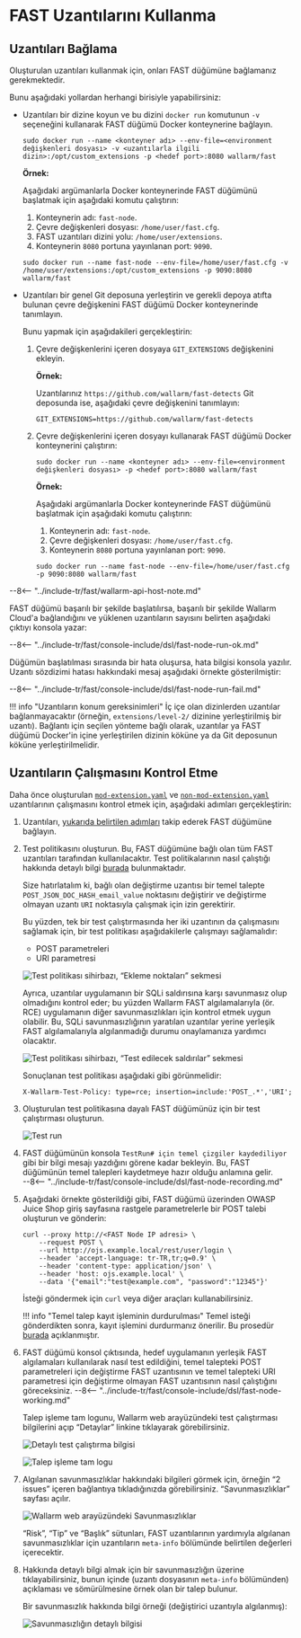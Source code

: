 [link-points]:                  points/intro.md
[link-stop-recording]:          ../qsg/test-run.md#2-execute-the-https-baseline-request-you-created-earlier 

[doc-mod-extension]:            extensions-examples/mod-extension.md
[doc-non-mod-extension]:        extensions-examples/non-mod-extension.md
[doc-testpolicy]:               logic.md#how-test-policy-influences-the-request-processing

[img-test-policy-insertion-points]:      ../../images/fast/dsl/common/using-extensions/tp_insertion_points.png
[img-test-policy-attacks]:              ../../images/fast/dsl/common/using-extensions/tp_attacks_test.png
[img-test-run]:                 ../../images/fast/dsl/common/using-extensions/create_testrun.png
[img-testrun-details]:          ../../images/fast/dsl/common/using-extensions/testrun_details.png
[img-log]:                      ../../images/fast/dsl/common/using-extensions/log.png
[img-vulns]:                    ../../images/fast/dsl/common/using-extensions/vulnerabilities.png
[img-vuln-details-mod]:             ../../images/fast/dsl/common/using-extensions/vuln_details-mod.png

[anchor-connect-extension]:     #connecting-extensions

# FAST Uzantılarını Kullanma

## Uzantıları Bağlama

Oluşturulan uzantıları kullanmak için, onları FAST düğümüne bağlamanız gerekmektedir.

Bunu aşağıdaki yollardan herhangi birisiyle yapabilirsiniz:
* Uzantıları bir dizine koyun ve bu dizini `docker run` komutunun `-v` seçeneğini kullanarak FAST düğümü Docker konteynerine bağlayın.
    
    ```
    sudo docker run --name <konteyner adı> --env-file=<environment değişkenleri dosyası> -v <uzantılarla ilgili dizin>:/opt/custom_extensions -p <hedef port>:8080 wallarm/fast
    ```
    
    **Örnek:**
    
    Aşağıdaki argümanlarla Docker konteynerinde FAST düğümünü başlatmak için aşağıdaki komutu çalıştırın:

    1.  Konteynerin adı: `fast-node`.
    2.  Çevre değişkenleri dosyası: `/home/user/fast.cfg`.
    3.  FAST uzantıları dizini yolu: `/home/user/extensions`.
    4.  Konteynerin `8080` portuna yayınlanan port: `9090`.

    ```
    sudo docker run --name fast-node --env-file=/home/user/fast.cfg -v /home/user/extensions:/opt/custom_extensions -p 9090:8080 wallarm/fast
    ```

* Uzantıları bir genel Git deposuna yerleştirin ve gerekli depoya atıfta bulunan çevre değişkenini FAST düğümü Docker konteynerinde tanımlayın.
    
    Bunu yapmak için aşağıdakileri gerçekleştirin:
    
    1.  Çevre değişkenlerini içeren dosyaya `GIT_EXTENSIONS` değişkenini ekleyin.

        **Örnek:**
        
        Uzantılarınız `https://github.com/wallarm/fast-detects` Git deposunda ise, aşağıdaki çevre değişkenini tanımlayın:
        
        ```
        GIT_EXTENSIONS=https://github.com/wallarm/fast-detects
        ```  
    
    2.  Çevre değişkenlerini içeren dosyayı kullanarak FAST düğümü Docker konteynerini çalıştırın:
        
        ```
        sudo docker run --name <konteyner adı> --env-file=<environment değişkenleri dosyası> -p <hedef port>:8080 wallarm/fast
        ```
        
        **Örnek:**
        
        Aşağıdaki argümanlarla Docker konteynerinde FAST düğümünü başlatmak için aşağıdaki komutu çalıştırın:

        1.  Konteynerin adı: `fast-node`.
        2.  Çevre değişkenleri dosyası: `/home/user/fast.cfg`.
        3.  Konteynerin `8080` portuna yayınlanan port: `9090`.
        
        ```
        sudo docker run --name fast-node --env-file=/home/user/fast.cfg -p 9090:8080 wallarm/fast
        ```

--8<-- "../include-tr/fast/wallarm-api-host-note.md"

 FAST düğümü başarılı bir şekilde başlatılırsa, başarılı bir şekilde Wallarm Cloud'a bağlandığını ve yüklenen uzantıların sayısını belirten aşağıdaki çıktıyı konsola yazar:

--8<-- "../include-tr/fast/console-include/dsl/fast-node-run-ok.md"

Düğümün başlatılması sırasında bir hata oluşursa, hata bilgisi konsola yazılır. Uzantı sözdizimi hatası hakkındaki mesaj aşağıdaki örnekte gösterilmiştir:

--8<-- "../include-tr/fast/console-include/dsl/fast-node-run-fail.md"

!!! info "Uzantıların konum gereksinimleri"
    İç içe olan dizinlerden uzantılar bağlanmayacaktır (örneğin, `extensions/level-2/` dizinine yerleştirilmiş bir uzantı). Bağlantı için seçilen yönteme bağlı olarak, uzantılar ya FAST düğümü Docker'in içine yerleştirilen dizinin köküne ya da Git deposunun köküne yerleştirilmelidir.

## Uzantıların Çalışmasını Kontrol Etme

Daha önce oluşturulan [`mod-extension.yaml`][doc-mod-extension] ve [`non-mod-extension.yaml`][doc-non-mod-extension] uzantılarının çalışmasını kontrol etmek için, aşağıdaki adımları gerçekleştirin:

1.  Uzantıları, [yukarıda belirtilen adımları][anchor-connect-extension] takip ederek FAST düğümüne bağlayın.

2.  Test politikasını oluşturun. Bu, FAST düğümüne bağlı olan tüm FAST uzantıları tarafından kullanılacaktır. Test politikalarının nasıl çalıştığı hakkında detaylı bilgi [burada][doc-testpolicy] bulunmaktadır.

    Size hatırlatalım ki, bağlı olan değiştirme uzantısı bir temel talepte `POST_JSON_DOC_HASH_email_value` noktasını değiştirir ve değiştirme olmayan uzantı `URI` noktasıyla çalışmak için izin gerektirir.
    
    Bu yüzden, tek bir test çalıştırmasında her iki uzantının da çalışmasını sağlamak için, bir test politikası aşağıdakilerle çalışmayı sağlamalıdır:
    
    * POST parametreleri
    * URI parametresi
    
    ![Test politikası sihirbazı, “Ekleme noktaları” sekmesi][img-test-policy-insertion-points]
    
    Ayrıca, uzantılar uygulamanın bir SQLi saldırısına karşı savunmasız olup olmadığını kontrol eder; bu yüzden Wallarm FAST algılamalarıyla (ör. RCE) uygulamanın diğer savunmasızlıkları için kontrol etmek uygun olabilir. Bu, SQLi savunmasızlığının yaratılan uzantılar yerine yerleşik FAST algılamalarıyla algılanmadığı durumu onaylamanıza yardımcı olacaktır. 
    
    ![Test politikası sihirbazı, “Test edilecek saldırılar” sekmesi][img-test-policy-attacks]
    
    Sonuçlanan test politikası aşağıdaki gibi görünmelidir:
    
    ```
    X-Wallarm-Test-Policy: type=rce; insertion=include:'POST_.*','URI';
    ```

3.  Oluşturulan test politikasına dayalı FAST düğümünüz için bir test çalıştırması oluşturun.
    
    ![Test run][img-test-run]

4.  FAST düğümünün konsola `TestRun# için temel çizgiler kaydediliyor` gibi bir bilgi mesajı yazdığını görene kadar bekleyin. Bu, FAST düğümünün temel talepleri kaydetmeye hazır olduğu anlamına gelir.<br>
--8<-- "../include-tr/fast/console-include/dsl/fast-node-recording.md"

5.  Aşağıdaki örnekte gösterildiği gibi, FAST düğümü üzerinden OWASP Juice Shop giriş sayfasına rastgele parametrelerle bir POST talebi oluşturun ve gönderin:
    
    ```
    curl --proxy http://<FAST Node IP adresi> \
        --request POST \
        --url http://ojs.example.local/rest/user/login \
        --header 'accept-language: tr-TR,tr;q=0.9' \
        --header 'content-type: application/json' \
        --header 'host: ojs.example.local' \
        --data '{"email":"test@example.com", "password":"12345"}'
    ```
    
    İsteği göndermek için `curl` veya diğer araçları kullanabilirsiniz.
    
    !!! info "Temel talep kayıt işleminin durdurulması"
        Temel isteği gönderdikten sonra, kayıt işlemini durdurmanız önerilir. Bu prosedür [burada][link-stop-recording] açıklanmıştır.

6.  FAST düğümü konsol çıktısında, hedef uygulamanın yerleşik FAST algılamaları kullanılarak nasıl test edildiğini, temel talepteki POST parametreleri için değiştirme FAST uzantısının ve temel talepteki URI parametresi için değiştirme olmayan FAST uzantısının nasıl çalıştığını göreceksiniz.
    --8<-- "../include-tr/fast/console-include/dsl/fast-node-working.md"

    Talep işleme tam logunu, Wallarm web arayüzündeki test çalıştırması bilgilerini açıp “Detaylar” linkine tıklayarak görebilirsiniz.
    
    ![Detaylı test çalıştırma bilgisi][img-testrun-details]
    
    ![Talep işleme tam logu][img-log]

7.  Algılanan savunmasızlıklar hakkındaki bilgileri görmek için, örneğin “2 issues” içeren bağlantıya tıkladığınızda görebilirsiniz. “Savunmasızlıklar” sayfası açılır.

    ![Wallarm web arayüzündeki Savunmasızlıklar][img-vulns]
    
    “Risk”, “Tip” ve “Başlık” sütunları, FAST uzantılarının yardımıyla algılanan savunmasızlıklar için uzantıların `meta-info` bölümünde belirtilen değerleri içerecektir.

8.  Hakkında detaylı bilgi almak için bir savunmasızlığın üzerine tıklayabilirsiniz, bunun içinde (uzantı dosyasının `meta-info` bölümünden) açıklaması ve sömürülmesine örnek olan bir talep bulunur.

    Bir savunmasızlık hakkında bilgi örneği (değiştirici uzantıyla algılanmış):
    
    ![Savunmasızlığın detaylı bilgisi][img-vuln-details-mod]
